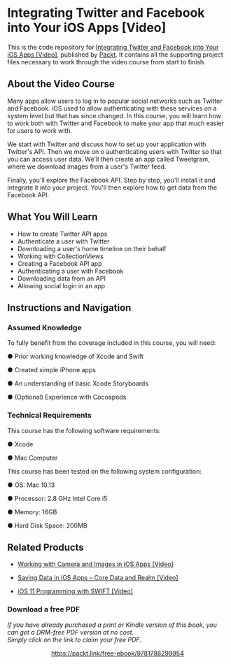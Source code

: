 # Integrating Twitter and Facebook into Your iOS Apps [Video]
This is the code repository for [Integrating Twitter and Facebook into Your iOS Apps [Video]](https://www.packtpub.com/application-development/integrating-twitter-and-facebook-your-ios-apps-video?utm_source=github&utm_medium=repository&utm_campaign=9781788299954), published by [Packt](https://www.packtpub.com/?utm_source=github). It contains all the supporting project files necessary to work through the video course from start to finish.
## About the Video Course
Many apps allow users to log in to popular social networks such as Twitter and Facebook. iOS used to allow authenticating with these services on a system level but that has since changed. In this course, you will learn how to work both with Twitter and Facebook to make your app that much easier for users to work with.

We start with Twitter and discuss how to set up your application with Twitter's API. Then we move on o authenticating users with Twitter so that you can access user data. We'll then create an app called Tweetgram, where we download images from a user's Twitter feed.

Finally, you'll explore the Facebook API. Step by step, you'll install it and integrate it into your project. You'll then explore how to get data from the Facebook API.


<H2>What You Will Learn</H2>
<DIV class=book-info-will-learn-text>
<UL>
<LI>How to create Twitter API apps 
<LI>Authenticate a user with Twitter
<LI>Downloading a user's home timeline on their behalf 
<LI>Working with CollectionViews 
<LI>Creating a Facebook API app 
<LI>Authenticating a user with Facebook
<LI>Downloading data from an API 
<LI>Allowing social login in an app  </LI></UL></DIV>

## Instructions and Navigation
### Assumed Knowledge
To fully benefit from the coverage included in this course, you will need:<br/>

●	Prior working knowledge of Xcode and Swift

●	Created simple iPhone apps

●	An understanding of basic Xcode Storyboards

●	(Optional) Experience with Cocoapods


### Technical Requirements
This course has the following software requirements:<br/>

●	Xcode

●	Mac Computer

This course has been tested on the following system configuration:

●	OS: Mac 10.13

●	Processor: 2.8 GHz Intel Core i5

●	Memory: 16GB

●	Hard Disk Space: 200MB


## Related Products
* [Working with Camera and Images in iOS Apps [Video]](https://www.packtpub.com/application-development/working-camera-and-images-ios-apps-video?utm_source=github&utm_medium=repository&utm_campaign=9781788291330)

* [Saving Data in iOS Apps – Core Data and Realm [Video]](https://www.packtpub.com/application-development/saving-data-ios-apps-–-core-data-and-realm-video?utm_source=github&utm_medium=repository&utm_campaign=9781788299442)

* [iOS 11 Programming with SWIFT [Video]](https://www.packtpub.com/application-development/ios-11-programming-swift-video?utm_source=github&utm_medium=repository&utm_campaign=9781788393263)

### Download a free PDF

 <i>If you have already purchased a print or Kindle version of this book, you can get a DRM-free PDF version at no cost.<br>Simply click on the link to claim your free PDF.</i>
<p align="center"> <a href="https://packt.link/free-ebook/9781788299954">https://packt.link/free-ebook/9781788299954 </a> </p>